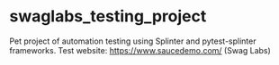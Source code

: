 # swaglabs_testing_project
Pet project of automation testing using Splinter and pytest-splinter frameworks. Test website: https://www.saucedemo.com/ (Swag Labs)
